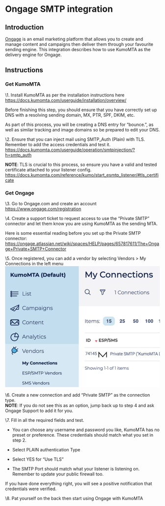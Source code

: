 # Ongage SMTP integration  

## Introduction

[Ongage](https://www.ongage.com/) is an email marketing platform that allows you to create and manage content and campaigns then deliver them through your favourite sending engine. This integration describes how to use KumoMTA as the delivery engine for Ongage.

## Instructions

### Get KumoMTA 

\1. Install KumoMTA as per the installation instructions here  
https://docs.kumomta.com/userguide/installation/overview/ 

Before finishing this step, you should ensure that you have correctly set up DNS with a resolving sending domain, MX, PTR, SPF, DKIM, etc.   

As part of this process, you will be creating a DNS entry for “bounce.<yoursendingdomain>”, as well as similar tracking and image domains so be prepared to edit your DNS. 

\2. Ensure that you can inject mail using SMTP_Auth (Plain) with TLS. Remember to add the access credentials and test it.   https://docs.kumomta.com/userguide/operation/smtpinjection/?h=smtp_auth 


   **NOTE**: TLS is crucial to this process, so ensure you have a valid and tested certificate attached to your listener config. https://docs.kumomta.com/reference/kumo/start_esmtp_listener/#tls_certificate  

### Get Ongage 

\3. Go to Ongage.com and create an account https://www.ongage.com/registration 

\4. Create a support ticket to request access to use the “Private SMTP” connector and let them know you are using KumoMTA as the sending MTA. 

Here is some essential reading before you set up the Private SMTP connector: 
https://ongage.atlassian.net/wiki/spaces/HELP/pages/657817611/The+Ongage+Private+SMTP+Connector  

\5. Once registered, you can add a vendor by selecting Vendors > My Connections in the left menu 
![Select a vendor](../../assets/images/ongage_vendor_select.png)
 

\6. Create a new connection and add “Private SMTP” as the connection type.  
**NOTE**: If you do not see this as an option, jump back up to step 4 and ask Ongage Support to add it for you. 

\7. Fill in all the required fields and test. 

 - You can choose any username and password you like, KumoMTA has no preset or preference.  These credentials should match what you set in step 2. 

 - Select PLAIN authentication Type 

 - Select YES for “Use TLS” 

 - The SMTP Port should match what your listener is listening on.  Remember to update your public firewall too.  

If you have done everything right, you will see a positive notification that credentials were verified. 

\8. Pat yourself on the back then start using Ongage with KumoMTA 

 


 

 

 
